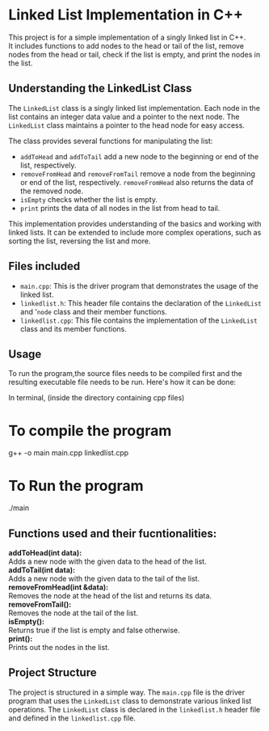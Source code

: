 # Linked List Implementation in C++

<p>This project is for a simple implementation of a singly linked list in C++. <br>
It includes functions to add nodes to the head or tail of the list, remove nodes from the head or tail, check if the list is empty, and print the nodes in the list.
</p>

##  Understanding the LinkedList Class

The `LinkedList` class is a singly linked list implementation. Each node in the list contains an integer data value and a pointer to the next node. The `LinkedList` class maintains a pointer to the head node for easy access.

The class provides several functions for manipulating the list:

- `addToHead` and `addToTail` add a new node to the beginning or end of the list, respectively.
- `removeFromHead` and `removeFromTail` remove a node from the beginning or end of the list, respectively. `removeFromHead` also returns the data of the removed node.
- `isEmpty` checks whether the list is empty.
- `print` prints the data of all nodes in the list from head to tail.

This implementation provides understanding of the basics and working with linked lists. It can be extended to include more complex operations, such as sorting the list, reversing the list and more.

## Files included
- `main.cpp`: This is the driver program that demonstrates the usage of the linked list.
- `linkedlist.h`: This header file contains the declaration of the `LinkedList` and '`node` class and their member functions.
- `linkedlist.cpp`: This file contains the implementation of the `LinkedList` class and its member functions.

## Usage

To run the program,the source files needs to be compiled first and the resulting executable file needs to be run. Here's how it can be done:

In terminal, (inside the directory containing cpp files)

# To compile the program
g++ -o main main.cpp linkedlist.cpp

# To Run the program
./main

## Functions used and their fucntionalities:

__addToHead(int data):__<br>
      Adds a new node with the given data to the head of the list. <br>
__addToTail(int data):__<br>
      Adds a new node with the given data to the tail of the list.  <br>
__removeFromHead(int &data):__<br>
      Removes the node at the head of the list and returns its data. <br>
__removeFromTail():__ <br>
      Removes the node at the tail of the list. <br>
__isEmpty():__ <br> 
      Returns true if the list is empty and false otherwise. <br>
__print():__ <br>
      Prints out the nodes in the list. <br>

##  Project Structure

The project is structured in a simple way. The `main.cpp` file is the driver program that uses the `LinkedList` class to demonstrate various linked list operations. The `LinkedList` class is declared in the `linkedlist.h` header file and defined in the `linkedlist.cpp` file.

